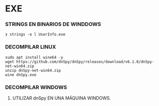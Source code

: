 # EXE
### STRINGS EN BINARIOS DE WINDDOWS
```shell
❯ strings -e l UserInfo.exe
```

### DECOMPILAR LINUX
```shell
sudo apt install wine64 -y 
wget https://github.com/dnSpy/dnSpy/releases/download/v6.1.8/dnSpy-net-win64.zip
unzip dnSpy-net-win64.zip
wine dnSpy.exe
```

### DECOMPILAR WINDOWS
1. UTILIZAR dnSpy EN UNA MÁQUINA WINDOWS.